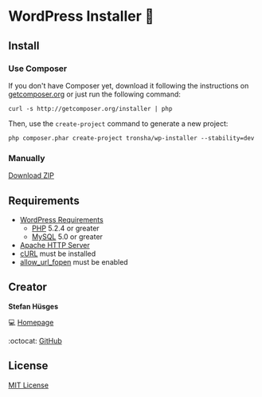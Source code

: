 WordPress Installer :ant:
===================

## Install

### Use Composer

If you don't have Composer yet, download it following the instructions on [getcomposer.org][4]
or just run the following command:

    curl -s http://getcomposer.org/installer | php

Then, use the `create-project` command to generate a new project:

    php composer.phar create-project tronsha/wp-installer --stability=dev
    
### Manually

[Download ZIP][3]

## Requirements

* [WordPress Requirements][5]
  * [PHP][6] 5.2.4 or greater
  * [MySQL][7] 5.0 or greater
* [Apache HTTP Server][8]
* [cURL][9] must be installed
* [allow_url_fopen][10] must be enabled

## Creator

**Stefan Hüsges**

:computer: [Homepage][1]

:octocat: [GitHub][2]

## License

[MIT License](LICENSE)

[1]: http://www.mpcx.net
[2]: https://github.com/tronsha
[3]: https://github.com/tronsha/wp-installer/archive/master.zip
[4]: http://getcomposer.org
[5]: https://wordpress.org/about/requirements/
[6]: http://php.net/
[7]: http://www.mysql.com/
[8]: http://httpd.apache.org/
[9]: http://php.net/manual/en/book.curl.php
[10]: http://php.net/manual/en/filesystem.configuration.php#ini.allow-url-fopen

